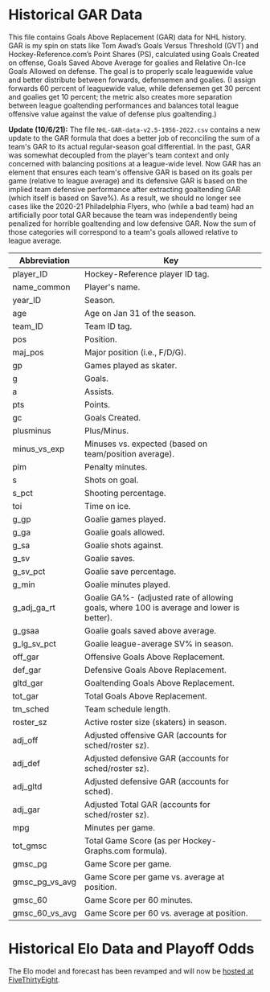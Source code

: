 # Historical GAR Data
This file contains Goals Above Replacement (GAR) data for NHL history. GAR is my spin on stats like Tom Awad’s Goals Versus Threshold (GVT) and Hockey-Reference.com’s Point Shares (PS), calculated using Goals Created on offense, Goals Saved Above Average for goalies and Relative On-Ice Goals Allowed on defense. The goal is to properly scale leaguewide value and better distribute between forwards, defensemen and goalies. (I assign forwards 60 percent of leaguewide value, while defensemen get 30 percent and goalies get 10 percent; the metric also creates more separation between league goaltending performances and balances total league offensive value against the value of defense plus goaltending.)

**Update (10/6/21):** The file ```NHL-GAR-data-v2.5-1956-2022.csv``` contains a new update to the GAR formula that does a better job of reconciling the sum of a team's GAR to its actual regular-season goal differential. In the past, GAR was somewhat decoupled from the player's team context and only concerned with balancing positions at a league-wide level. Now GAR has an element that ensures each team's offensive GAR is based on its goals per game (relative to league average) and its defensive GAR is based on the implied team defensive performance after extracting goaltending GAR (which itself is based on Save%). As a result, we should no longer see cases like the 2020-21 Philadelphia Flyers, who (while a bad team) had an artificially poor total GAR because the team was independently being penalized for horrible goaltending and low defensive GAR. Now the sum of those categories will correspond to a team's goals allowed relative to league average.



|  Abbreviation  |                                           Key                                            |
|----------------|------------------------------------------------------------------------------------------|
| player_ID      | Hockey-Reference player ID tag.                                                          |
| name_common    | Player's name.                                                                           |
| year_ID        | Season.                                                                                  |
| age            | Age on Jan 31 of the season.                                                             |
| team_ID        | Team ID tag.                                                                             |
| pos            | Position.                                                                                |
| maj_pos        | Major position (i.e., F/D/G).                                                            |
| gp             | Games played as skater.                                                                  |
| g              | Goals.                                                                                   |
| a              | Assists.                                                                                 |
| pts            | Points.                                                                                  |
| gc             | Goals Created.                                                                           |
| plusminus      | Plus/Minus.                                                                              |
| minus_vs_exp   | Minuses vs. expected (based on team/position average).                                   |
| pim            | Penalty minutes.                                                                         |
| s              | Shots on goal.                                                                           |
| s_pct          | Shooting percentage.                                                                     |
| toi            | Time on ice.                                                                             |
| g_gp           | Goalie games played.                                                                     |
| g_ga           | Goalie goals allowed.                                                                    |
| g_sa           | Goalie shots against.                                                                    |
| g_sv           | Goalie saves.                                                                            |
| g_sv_pct       | Goalie save percentage.                                                                  |
| g_min          | Goalie minutes played.                                                                   |
| g_adj_ga_rt    | Goalie GA%- (adjusted rate of allowing goals, where 100 is average and lower is better). |
| g_gsaa         | Goalie goals saved above average.                                                        |
| g_lg_sv_pct    | Goalie league-average SV% in season.                                                     |
| off_gar        | Offensive Goals Above Replacement.                                                       |
| def_gar        | Defensive Goals Above Replacement.                                                       |
| gltd_gar       | Goaltending Goals Above Replacement.                                                     |
| tot_gar        | Total Goals Above Replacement.                                                           |
| tm_sched       | Team schedule length.                                                                    |
| roster_sz      | Active roster size (skaters) in season.                                                  |
| adj_off        | Adjusted offensive GAR (accounts for sched/roster sz).                                   |
| adj_def        | Adjusted defensive GAR (accounts for sched/roster sz).                                   |
| adj_gltd       | Adjusted defensive GAR (accounts for sched).                                             |
| adj_gar        | Adjusted Total GAR (accounts for sched/roster sz).                                       |
| mpg            | Minutes per game.                                                                        |
| tot_gmsc       | Total Game Score (as per Hockey-Graphs.com formula).                                     |
| gmsc_pg        | Game Score per game.                                                                     |
| gmsc_pg_vs_avg | Game Score per game vs. average at position.                                             |
| gmsc_60        | Game Score per 60 minutes.                                                               |
| gmsc_60_vs_avg | Game Score per 60 vs. average at position.                                               |



# Historical Elo Data and Playoff Odds

The Elo model and forecast has been revamped and will now be [hosted at FiveThirtyEight](https://projects.fivethirtyeight.com/2022-nhl-predictions/).
